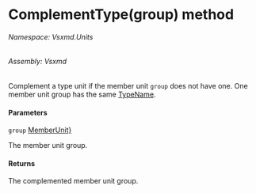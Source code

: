 <a name='M-Vsxmd-Units-MemberUnit-ComplementType-System-Collections-Generic-IEnumerable{Vsxmd-Units-MemberUnit}-'></a>
# ComplementType(group) method

###### Namespace:  Vsxmd.Units

###### Assembly:  Vsxmd

Complement a type unit if the member unit `group` does not have one.
One member unit group has the same [TypeName](././Properties/TypeName.md).

#### Parameters

`group`  [MemberUnit}](https://docs.microsoft.com/dotnet/api/System.Collections.Generic.IEnumerable)  

The member unit group.

#### Returns





The complemented member unit group.
